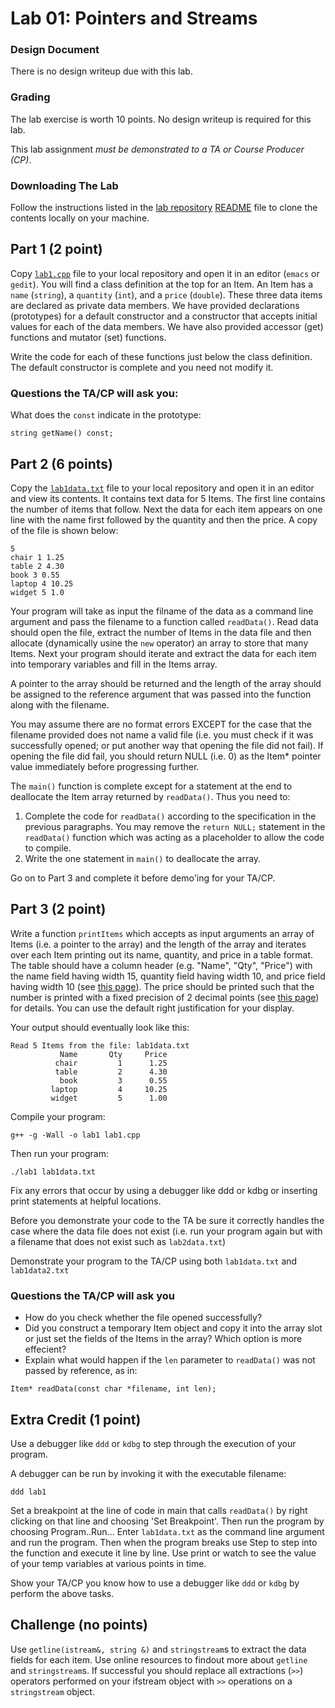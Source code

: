 Lab 01: Pointers and Streams
===========================

### Design Document
There is no design writeup due with this lab.

### Grading
The lab exercise is worth 10 points. No design writeup is required for this lab.

This lab assignment *must be demonstrated to a TA or Course Producer (CP)*.

### Downloading The Lab
Follow the instructions listed in the [lab repository](https://github.com/usc-csci102-spring2013/labs) [README](https://github.com/usc-csci102-spring2013/labs/blob/master/README.md) file to clone the contents locally on your machine.

## Part 1 (2 point)
Copy [`lab1.cpp`](https://github.com/usc-csci102-spring2013/labs/blob/master/lab01/lab1.cpp) file to your local repository and open it in an editor (`emacs` or `gedit`).  You will find a class definition at the top for an Item. An Item has a `name` (`string`), a `quantity` (`int`), and a `price` (`double`).  These three data items are declared as private data members. We have provided declarations (prototypes) for a default constructor and a constructor that accepts initial values for each of the data members. We have also provided accessor (get) functions and mutator (set) functions.

Write the code for each of these functions just below the class definition.  The default constructor is complete and you need not modify it.

### Questions the TA/CP will ask you:
What does the `const` indicate in the prototype: 
```
string getName() const;
```

## Part 2 (6 points)
Copy the [`lab1data.txt`](https://github.com/usc-csci102-spring2013/labs/blob/master/lab01/lab1data.txt) file to your local repository and open it in an editor and view its contents. It contains text data for 5 Items. The first line contains the number of items that follow.  Next the data for each item appears on one line with the name first followed by the quantity and then the price. A copy of the file is shown below:
```
5
chair 1 1.25
table 2 4.30
book 3 0.55
laptop 4 10.25
widget 5 1.0
```

Your program will take as input the filname of the data as a command line argument and pass the filename to a function called `readData()`.  Read data should open the file, extract the number of Items in the data file and then allocate (dynamically usine the `new` operator) an array to store that many Items.  Next your program should iterate and extract the data for each item into temporary variables and fill in the Items array.

A pointer to the array should be returned and the length of the array should be assigned to the reference argument that was passed into the function along with the filename.

You may assume there are no format errors EXCEPT for the case that the filename provided does not name a valid file (i.e. you must check if it was successfully opened; or put another way that opening the file did not fail). If opening the file did fail, you should return NULL (i.e. 0) as the Item* pointer value immediately before progressing further.

The `main()` function is complete except for a statement at the end to deallocate the Item array returned
by `readData()`.  Thus you need to:
  1. Complete the code for `readData()` according to the specification in the previous paragraphs. You may remove the `return NULL;` statement in the `readData()` function which was acting as a placeholder to allow the code to compile.
  1. Write the one statement in `main()` to deallocate the array.

Go on to Part 3 and complete it before demo'ing for your TA/CP.


## Part 3 (2 point)
Write a function `printItems` which accepts as input arguments an array of Items (i.e. a pointer to the array) and the length of the array and iterates over each Item printing out its name, quantity, and price in a table format. The table should have a column header (e.g. "Name", "Qty", "Price") with the name field having width 15, quantity field having width 10, and price field having width 10 (see [this page](http://www.cplusplus.com/reference/iomanip/setw/)).
The price should be printed such that the number is printed with a fixed precision of 2 decimal points (see [this page](http://www.cplusplus.com/reference/iomanip/setprecision/)) for details. You can use the default right justification for your display.

Your output should eventually look like this:
```
Read 5 Items from the file: lab1data.txt
           Name       Qty     Price
          chair         1      1.25
          table         2      4.30
           book         3      0.55
         laptop         4     10.25
         widget         5      1.00
```

Compile your program:
```shell
g++ -g -Wall -o lab1 lab1.cpp
```

Then run your program:
```shell
./lab1 lab1data.txt
```

Fix any errors that occur by using a debugger like ddd or kdbg or inserting print statements at helpful locations.

Before you demonstrate your code to the TA be sure it correctly handles the case where the data file
does not exist (i.e. run your program again but with a filename that does not exist such as `lab2data.txt`)

Demonstrate your program to the TA/CP using both `lab1data.txt` and `lab1data2.txt`

### Questions the TA/CP will ask you
  - How do you check whether the file opened successfully?
  - Did you construct a temporary Item object and copy it into the array slot or just set the fields of the Items in the array?  Which option is more effecient?
  - Explain what would happen if the `len` parameter to `readData()` was not passed by reference, as in:
  ```
  Item* readData(const char *filename, int len);
  ```

## Extra Credit (1 point)
Use a debugger like `ddd` or `kdbg` to step through the execution of your program.

A debugger can be run by invoking it with the executable filename:
```shell
ddd lab1
```

Set a breakpoint at the line of code in main that calls `readData()` by right clicking on that line and choosing 'Set Breakpoint'. Then run the program by choosing Program..Run...  Enter `lab1data.txt` as the command line argument and run the program.  Then when the program breaks use Step to step into the function and execute it line by line.  Use print or watch to see the value of your temp variables at various points in time.

Show your TA/CP you know how to use a debugger like `ddd` or `kdbg` by perform the above tasks.

## Challenge (no points)
Use `getline(istream&, string &)` and `stringstream`s to extract the data fields for each item. Use online resources to findout more about `getline` and `stringstream`s. If successful you should replace all extractions (`>>`) operators performed on your ifstream object with `>>` operations on a `stringstream` object.

